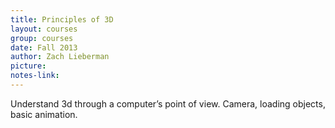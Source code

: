 ```yaml
---
title: Principles of 3D
layout: courses
group: courses
date: Fall 2013
author: Zach Lieberman
picture:
notes-link:
---
```

Understand 3d through a computer’s point of view. Camera, loading objects, basic animation.